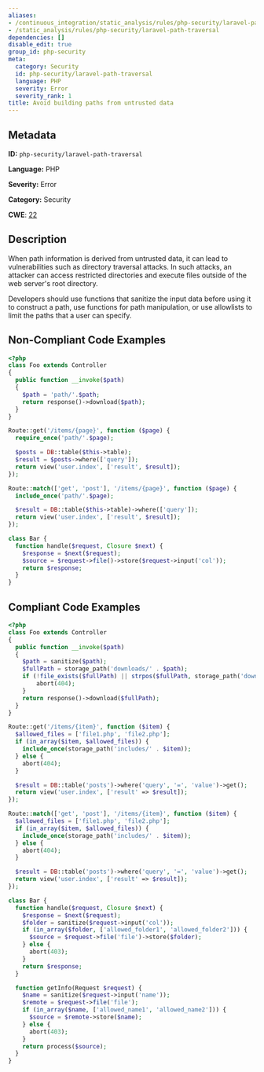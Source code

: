 ```yaml
---
aliases:
- /continuous_integration/static_analysis/rules/php-security/laravel-path-traversal
- /static_analysis/rules/php-security/laravel-path-traversal
dependencies: []
disable_edit: true
group_id: php-security
meta:
  category: Security
  id: php-security/laravel-path-traversal
  language: PHP
  severity: Error
  severity_rank: 1
title: Avoid building paths from untrusted data
---
```

<!--  SOURCED FROM https://github.com/DataDog/datadog-static-analyzer-rule-docs -->


## Metadata
**ID:** `php-security/laravel-path-traversal`

**Language:** PHP

**Severity:** Error

**Category:** Security

**CWE**: [22](https://cwe.mitre.org/data/definitions/22.html)

## Description
When path information is derived from untrusted data, it can lead to vulnerabilities such as directory traversal attacks. In such attacks, an attacker can access restricted directories and execute files outside of the web server's root directory.

Developers should use functions that sanitize the input data before using it to construct a path, use functions for path manipulation, or use allowlists to limit the paths that a user can specify.

## Non-Compliant Code Examples
```php
<?php
class Foo extends Controller
{
  public function __invoke($path)
  {
    $path = 'path/'.$path;
    return response()->download($path);
  }
}

Route::get('/items/{page}', function ($page) {
  require_once('path/'.$page);

  $posts = DB::table($this->table);
  $result = $posts->where(['query']);
  return view('user.index', ['result', $result]);
});

Route::match(['get', 'post'], '/items/{page}', function ($page) {
  include_once('path/'.$page);

  $result = DB::table($this->table)->where(['query']);
  return view('user.index', ['result', $result]);
});

class Bar {
  function handle($request, Closure $next) {
    $response = $next($request);
    $source = $request->file()->store($request->input('col'));
    return $response;
  }
}
```

## Compliant Code Examples
```php
<?php
class Foo extends Controller
{
  public function __invoke($path)
  {
    $path = sanitize($path);
    $fullPath = storage_path('downloads/' . $path);
    if (!file_exists($fullPath) || strpos($fullPath, storage_path('downloads')) !== 0) {
        abort(404);
    }
    return response()->download($fullPath);
  }
}

Route::get('/items/{item}', function ($item) {
  $allowed_files = ['file1.php', 'file2.php'];
  if (in_array($item, $allowed_files)) {
    include_once(storage_path('includes/' . $item));
  } else {
    abort(404);
  }

  $result = DB::table('posts')->where('query', '=', 'value')->get();
  return view('user.index', ['result' => $result]);
});

Route::match(['get', 'post'], '/items/{item}', function ($item) {
  $allowed_files = ['file1.php', 'file2.php'];
  if (in_array($item, $allowed_files)) {
    include_once(storage_path('includes/' . $item));
  } else {
    abort(404);
  }

  $result = DB::table('posts')->where('query', '=', 'value')->get();
  return view('user.index', ['result' => $result]);
});

class Bar {
  function handle($request, Closure $next) {
    $response = $next($request);
    $folder = sanitize($request->input('col'));
    if (in_array($folder, ['allowed_folder1', 'allowed_folder2'])) {
      $source = $request->file('file')->store($folder);
    } else {
      abort(403);
    }
    return $response;
  }

  function getInfo(Request $request) {
    $name = sanitize($request->input('name'));
    $remote = $request->file('file');
    if (in_array($name, ['allowed_name1', 'allowed_name2'])) {
      $source = $remote->store($name);
    } else {
      abort(403);
    }
    return process($source);
  }
}
```
